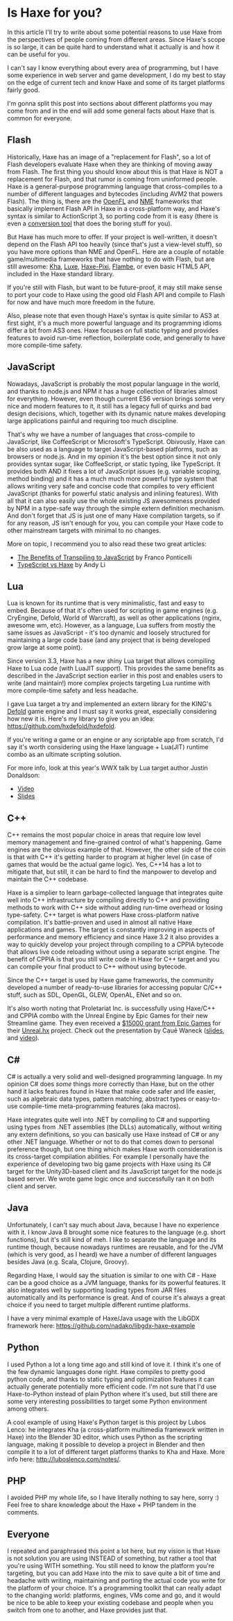 [tags]: haxe
[disqus]: 0e662d5c-7b97-4da1-b6a6-5735b3f504e6

# Is Haxe for you?

In this article I'll try to write about some potential reasons to use Haxe from the perspectives of people coming from different areas. Since Haxe's scope is so large, it can be quite hard to understand what it actually is and how it can be useful for you.

I can't say I know everything about every area of programming, but I have some experience in web server and game development, I do my best to stay on the edge of current tech and know Haxe and some of its target platforms fairly good.

I'm gonna split this post into sections about different platforms you may come from and in the end will add some general facts about Haxe that is common for everyone.

## Flash

Historically, Haxe has an image of a "replacement for Flash", so a lot of Flash developers evaluate Haxe when they are thinking of moving away from Flash. The first thing you should know about this is that Haxe is NOT a replacement for Flash, and that rumor is coming from uninformed people. Haxe is a general-purpose programming language that cross-compiles to a number of different languages and bytecodes (including AVM2 that powers Flash). The thing is, there are the [OpenFL](http://www.openfl.org/) and [NME](https://github.com/haxenme/nme) frameworks that basically implement Flash API in Haxe in a cross-platform way, and Haxe's syntax is similar to ActionScript 3, so porting code from it is easy (there is even a [conversion tool](https://github.com/HaxeFoundation/as3hx) that does the boring stuff for you).

But Haxe has much more to offer. If your project is well-written, it doesn't depend on the Flash API too heavily (since that's just a view-level stuff), so you have more options than NME and OpenFL. Here are a couple of notable game/multimedia frameworks that have nothing to do with Flash, but are still awesome: [Kha](http://kha.tech/), [Luxe](http://luxeengine.com/), [Haxe-Pixi](https://github.com/pixijs/pixi-haxe), [Flambe](https://github.com/aduros/flambe), or even basic HTML5 API, included in the Haxe standard library.

If you're still with Flash, but want to be future-proof, it may still make sense to port your code to Haxe using the good old Flash API and compile to Flash for now and have much more freedom in the future.

Also, please note that even though Haxe's syntax is quite similar to AS3 at first sight, it's a much more powerful language and its programming idioms differ a bit from AS3 ones. Haxe focuses on full static typing and provides features to avoid run-time reflection, boilerplate code, and generally to have more compile-time safety.

## JavaScript

Nowadays, JavaScript is probably the most popular language in the world, and thanks to node.js and NPM it has a huge collection of libraries almost for everything. However, even though current ES6 version brings some very nice and modern features to it, it still has a legacy full of quirks and bad design decisions, which, together with its dynamic nature makes developing large applications painful and requiring too much discipline.

That's why we have a number of languages that cross-compile to JavaScript, like CoffeeScript or Microsoft's TypeScript. Obivously, Haxe can be also used as a language to target JavaScript-based platforms, such as browsers or node.js. And in my opinion it's the best option since it not only provides syntax sugar, like CoffeeScript, or static typing, like TypeScript. It provides both AND it fixes a lot of JavaScript issues (e.g. variable scoping, method binding) and it has a much much more powerful type system that allows writing very safe and concise code that compiles to very efficient JavaScript (thanks for powerful static analysis and inlining features). With all that it can also easily use the whole existing JS awesomeness provided by NPM in a type-safe way through the simple extern definition mechanism. And don't forget that JS is just one of many Haxe compilation targets, so if for any reason, JS isn't enough for you, you can compile your Haxe code to other mainstream targets with minimal to no changes.

More on topic, I recommend you to also read these two great articles:

 - [The Benefits of Transpiling to JavaScript](https://pellucidanalytics.github.io/blog/the-benefits-of-transpiling-to-javascript/) by Franco Ponticelli
 - [TypeScript vs Haxe](http://blog.onthewings.net/2015/08/05/typescript-vs-haxe/) by Andy Li

## Lua

Lua is known for its runtime that is very minimalistic, fast and easy to embed. Because of that it's often used for scripting in game engines (e.g. CryEngine, Defold, World of Warcraft), as well as other applications (nginx, awesome wm, etc). However, as a language, Lua suffers from mostly the same issues as JavaScript - it's too dynamic and loosely structured for maintaining a large code base (and any project that is being developed grow large at some point).

Since version 3.3, Haxe has a new shiny Lua target that allows compiling Haxe to Lua code (with LuaJIT support). This provides the same benefits as described in the JavaScript section earlier in this post and enables users to write (and maintain!) more complex projects targeting Lua runtime with more compile-time safety and less headache.

I gave Lua target a try and implemented an extern library for the KING's [Defold](http://www.defold.com/) game engine and I must say it works great, especially considering how new it is. Here's my library to give you an idea: <https://github.com/hxdefold/hxdefold>.

If you're writing a game or an engine or any scriptable app from scratch, I'd say it's worth considering using the Haxe language + Lua(JIT) runtime combo as an ultimate scripting solution.

For more info, look at this year's WWX talk by Lua target author Justin Donaldson:

 * [Video](https://youtu.be/4z18ry0HKBc?list=PLyIetEt7wxr6yo_ARVaQv9UpeGbAYp_Z2&t=1446)
 * [Slides](http://wwx.silexlabs.org/2016/assets/presentations/justin-donaldson.pdf)

## C++

C++ remains the most popular choice in areas that require low level memory management and fine-grained control of what's happening. Game engines are the obvious example of that. However, the other side of the coin is that with C++ it's getting harder to program at higher level (in case of games that would be the actual game logic). Yes, C++14 has a lot to mitigate that, but still, it can be hard to find the manpower to develop and maintain the C++ codebase.

Haxe is a simplier to learn garbage-collected language that integrates quite well into C++ infrastructure by compiling directly to C++ and providing methods to work with C++ side without adding run-time overhead or losing type-safety. C++ target is what powers Haxe cross-platform native compilation. It's battle-proven and used in almost all native Haxe applications and games. The target is constantly improving in aspects of performance and memory efficiency and since Haxe 3.2 it also provides a way to quickly develop your project through compiling to a CPPIA bytecode that allows live code reloading without using a separate script engine. The benefit of CPPIA is that you still write code in Haxe for C++ target and you can compile your final product to C++ without using bytecode.

Since the C++ target is used by Haxe game frameworks, the community developed a number of ready-to-use libraries for accessing popular C/C++ stuff, such as SDL, OpenGL, GLEW, OpenAL, ENet and so on.

It's also worth noting that Proletariat Inc. is successfully using Haxe/C++ and CPPIA combo with the Unreal Engine by Epic Games for their new Streamline game. They even received a [$15000 grant from Epic Games](https://www.unrealengine.com/blog/epic-games-awards-seventy-five-thousand-in-unreal-dev-grants) for their [Unreal.hx](https://github.com/proletariatgames/unreal.hx) project. Check out the presentation by Cauê Waneck ([slides](http://slides.com/cauewaneck/unreal-hx), and [video](https://www.youtube.com/watch?v=WOK5m_D1gOc&list=PLyIetEt7wxr6yo_ARVaQv9UpeGbAYp_Z2&index=9)).

## C# #

C# is actually a very solid and well-designed programming language. In my opinion C# does _some_ things more correctly than Haxe, but on the other hand it lacks features found in Haxe that make code safer and life easier, such as algebraic data types, pattern matching, abstract types or easy-to-use compile-time meta-programming features (aka macros).

Haxe integrates quite well into .NET by compiling to C# and supporting using types from .NET assemblies (the DLLs) automatically, without writing any extern definitions, so you can basically use Haxe instead of C# or any other .NET language. Whether or not to do that comes down to personal preference though, but one thing which makes Haxe worth consideration is its cross-target compilation abilities. For example I personally have the experience of developing two big game projects with Haxe using its C# target for the Unity3D-based client and its JavaScript target for the node.js based server. We wrote game logic once and successfully ran it on both client and server.

## Java

Unfortunately, I can't say much about Java, because I have no experience with it. I know Java 8 brought some nice features to the language (e.g. short functions), but it's still kind of meh. I like to separate the language and its runtime though, because nowadays runtimes are reusable, and for the JVM (which is very good, as I heard) we have a number of different languages besides Java (e.g. Scala, Clojure, Groovy).

Regarding Haxe, I would say the situation is similar to one with C# - Haxe can be a good choice as a JVM language, thanks for its powerful features. It also integrates well by supporting loading types from JAR files automatically and its performance is great. And of course it's always a great choice if you need to target multiple different runtime platforms.

I have a very minimal example of Haxe/Java usage with the LibGDX framework here: <https://github.com/nadako/libgdx-haxe-example>

## Python

I used Python a lot a long time ago and still kind of love it. I think it's one of the few dynamic languages done right. Haxe compiles to pretty good python code, and thanks to static typing and optimization features it can actually generate potentially more efficient code. I'm not sure that I'd use Haxe-to-Python instead of plain Python where it's used, but still there are some very interesting possibilities to target some Python environment among others.

A cool example of using Haxe's Python target is this project by Lubos Lenco: he integrates Kha (a cross-platform multimedia framework written in Haxe) into the Blender 3D editor,
which uses Python as the scripting language, making it possible to develop a project in Blender and then compile it to a lot of different target platforms thanks to Kha and Haxe.
More info here: <http://luboslenco.com/notes/>.

## PHP

I avoided PHP my whole life, so I have literally nothing to say here, sorry :) Feel free to share knowledge about the Haxe + PHP tandem in the comments.

## Everyone

I repeated and paraphrased this point a lot here, but my vision is that Haxe is not solution you are using INSTEAD of something, but rather a tool that you're using WITH something. You still need to know the platform you're targeting, but you can add Haxe into the mix to save quite a bit of time and headache with writing, maintaining and porting the actual code you write for the platform of your choice. It's a programming toolkit that can really adapt to the changing world: platforms, engines, VMs come and go, and it would be nice to be able to keep your existing codebase and people when you switch from one to another, and Haxe provides just that.
